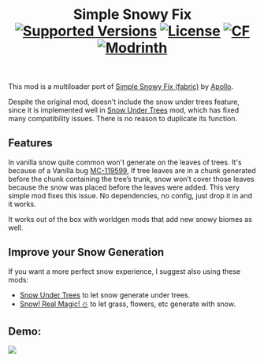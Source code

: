 # 
<h1 align="center">Simple Snowy Fix  <br>
	<a href="https://legacy.curseforge.com/minecraft/mc-mods/simple-snowy-fix-forge-fabric/files"><img src="https://cf.way2muchnoise.eu/versions/1211256(c70039).svg" alt="Supported Versions"></a>
	<a href="https://github.com/KostromDan/Simple-Snowy-Fix/blob/main/LICENSE"><img src="https://img.shields.io/github/license/KostromDan/Crash-Assistant?style=flat&color=900c3f" alt="License"></a>
	<a href="https://legacy.curseforge.com/minecraft/mc-mods/simple-snowy-fix-forge-fabric"><img src="http://cf.way2muchnoise.eu/1211256.svg" alt="CF"></a>
    <a href="https://modrinth.com/mod/simple-snowy-fix-(forge-fabric)"><img src="https://img.shields.io/modrinth/dt/3WP3HZRG?logo=modrinth&label=&suffix=%20&style=flat&color=242629&labelColor=5ca424&logoColor=1c1c1c" alt="Modrinth"></a>
    <br><br>
</h1>

This mod is a multiloader port of [Simple Snowy Fix (fabric)](https://github.com/Apollounknowndev/simple-snowy-fix) by [Apollo](https://github.com/Apollounknowndev).

Despite the original mod, doesn't include the snow under trees feature, since it is implemented well in [Snow Under Trees](https://github.com/bl4ckscor3/SnowUnderTrees) mod,
which has fixed many compatibility issues. There is no reason to duplicate its function. 

## Features

In vanilla snow quite common won't generate on the leaves of trees.
It's because of a Vanilla bug [MC-119599](https://bugs.mojang.com/browse/MC/issues/MC-119599),
If tree leaves are in a chunk generated before the chunk containing the tree’s trunk, snow won’t cover those leaves because the snow was placed before the leaves were added.
This very simple mod fixes this issue. No dependencies, no config, just drop it in and it works.

It works out of the box with worldgen mods that add new snowy biomes as well.

## Improve your Snow Generation

If you want a more perfect snow experience, I suggest also using these mods:

* [Snow Under Trees](https://github.com/bl4ckscor3/SnowUnderTrees) to let snow generate under trees.
* [Snow! Real Magic! ⛄](https://github.com/Snownee/SnowRealMagic) to let grass, flowers, etc generate with snow.

## Demo:

![](https://KostromDan.github.io/Simple-Snowy-Fix/slider/slider.gif)
